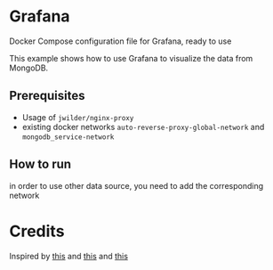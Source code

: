 # Grafana

Docker Compose configuration file for Grafana, ready to use

This example shows how to use Grafana to visualize the data from MongoDB.

## Prerequisites

- Usage of `jwilder/nginx-proxy`
- existing docker networks `auto-reverse-proxy-global-network` and `mongodb_service-network`

## How to run

in order to use other data source, you need to add the corresponding network

# Credits
Inspired by [this](https://medium.com/swlh/easy-grafana-and-docker-compose-setup-d0f6f9fcec13)
and [this](https://hub.docker.com/r/grafana/grafana-oss)
and [this](https://stackoverflow.com/questions/54039604/what-is-the-default-username-and-password-for-grafana-login-page)